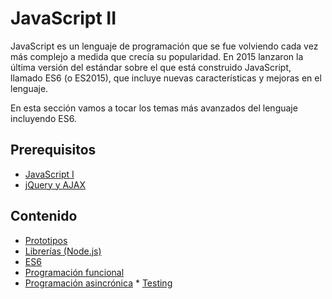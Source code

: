 # JavaScript II

JavaScript es un lenguaje de programación que se fue volviendo cada vez más complejo a medida que crecía su popularidad. En 2015 lanzaron la última versión del estándar sobre el que está construido JavaScript, llamado ES6 \(o ES2015\), que incluye nuevas características y mejoras en el lenguaje.

En esta sección vamos a tocar los temas más avanzados del lenguaje incluyendo ES6.

## Prerequisitos

* [JavaScript I](../javascript-i/)
* [jQuery y AJAX](../jquery-y-ajax/)

## Contenido

* [Prototipos](prototipos.md)
* [Librerías \(Node.js\)](librerias-node.js.md)
* [ES6](es6.md)
* [Programación funcional](programacion-funcional.md)
* [Programación asincrónica](programacion-asincronica.md)
* [Testing](testing.md)
